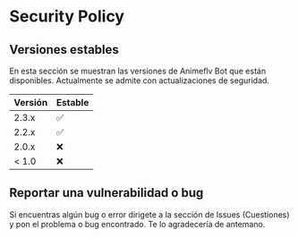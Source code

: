 # Security Policy

## Versiones estables

En esta sección se muestran las versiones de Animeflv Bot que están disponibles.
Actualmente se admite con actualizaciones de seguridad.

| Versión | Estable            |
| ------- | ------------------ |
| 2.3.x   | :white_check_mark: |
| 2.2.x   | :white_check_mark: |
| 2.0.x   | :x:                |
| < 1.0   | :x:                |

## Reportar una vulnerabilidad o bug

Si encuentras algún bug o error dirigete a la sección de Issues (Cuestiones) y pon el problema o bug encontrado. Te lo agradecería de antemano.